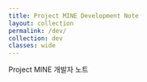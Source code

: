 ```yaml
---
title: Project MINE Development Note
layout: collection
permalink: /dev/
collection: dev
classes: wide
---
```


Project MINE 개발자 노트
